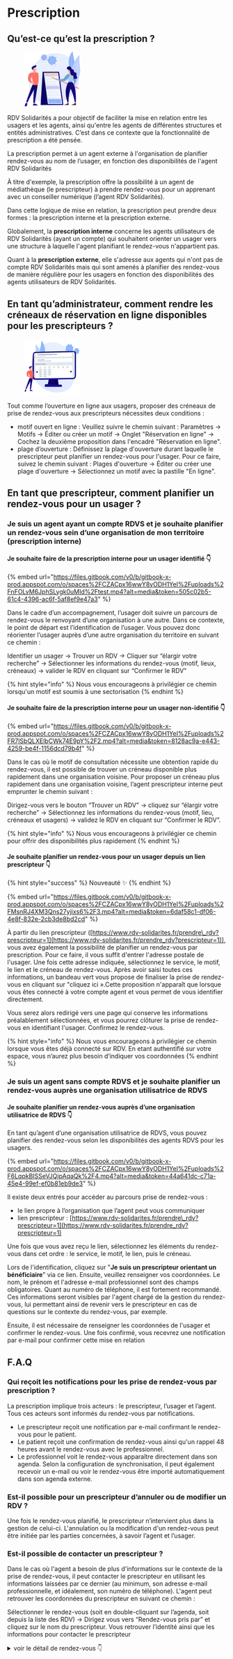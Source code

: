 # Prescription

## Qu’est-ce qu’est la prescription ?

<div align="left"><figure><img src="../.gitbook/assets/image (5).png" alt="" width="128"><figcaption></figcaption></figure></div>

RDV Solidarités a pour objectif de faciliter la mise en relation entre les usagers et les agents, ainsi qu'entre les agents de différentes structures et entités administratives. C’est dans ce contexte que la fonctionnalité de prescription a été pensée.

La prescription permet à un agent externe à l'organisation de planifier rendez-vous au nom de l’usager, en fonction des disponibilités de l'agent RDV Solidarités

À titre d'exemple, la prescription offre la possibilité à un agent de médiathèque (le prescripteur) à prendre rendez-vous pour un apprenant avec un conseiller numérique (l’agent RDV Solidarités).

Dans cette logique de mise en relation, la prescription peut prendre deux formes : la prescription interne et la prescription externe.

Globalement, la **prescription interne** concerne les agents utilisateurs de RDV Solidarités (ayant un compte) qui souhaitent orienter un usager vers une structure à laquelle l'agent planifiant le rendez-vous n'appartient pas.

Quant à la **prescription externe**, elle s'adresse aux agents qui n'ont pas de compte RDV Solidarités mais qui sont amenés à planifier des rendez-vous de manière régulière pour les usagers en fonction des disponibilités des agents utilisateurs de RDV Solidarités.

## En tant qu’administrateur, comment rendre les créneaux de réservation en ligne disponibles pour les prescripteurs ?

<div align="left"><figure><img src="../.gitbook/assets/image.png" alt="" width="128"><figcaption></figcaption></figure></div>

Tout comme l’ouverture en ligne aux usagers, proposer des créneaux de prise de rendez-vous aux prescripteurs nécessites deux conditions :

* motif ouvert en ligne : Veuillez suivre le chemin suivant : Paramètres → Motifs → Éditer ou créer un motif → Onglet "Réservation en ligne" → Cochez la deuxième proposition dans l'encadré "Réservation en ligne".
* plage d’ouverture : Définissez la plage d'ouverture durant laquelle le prescripteur peut planifier un rendez-vous pour l'usager. Pour ce faire, suivez le chemin suivant : Plages d'ouverture → Éditer ou créer une plage d'ouverture → Sélectionnez un motif avec la pastille "En ligne".

## En tant que prescripteur, comment planifier un rendez-vous pour un usager ?

### Je suis un agent ayant un compte RDVS et je souhaite planifier un rendez-vous sein d’une organisation de mon territoire (prescription interne)

#### **Je souhaite faire de la prescription interne pour un usager identifié 👇**

{% embed url="https://files.gitbook.com/v0/b/gitbook-x-prod.appspot.com/o/spaces%2FCZACpx16wwY8yODH1YeI%2Fuploads%2FnFOLvM6JphSLygk0uMId%2Ftest.mp4?alt=media&token=505c02b5-61c4-4396-ac6f-5af8ef9e47a3" %}

Dans le cadre d’un accompagnement, l’usager doit suivre un parcours de rendez-vous le renvoyant d’une organisation à une autre. Dans ce contexte, le point de départ est l’identification de l’usager. Vous pouvez donc réorienter l’usager auprès d’une autre organisation du territoire en suivant ce chemin :

Identifier un usager → Trouver un RDV → Cliquer sur “élargir votre recherche” → Sélectionner les informations du rendez-vous (motif, lieux, créneaux) → valider le RDV en cliquant sur “Confirmer le RDV”

{% hint style="info" %}
Nous vous encourageons à privilégier ce chemin lorsqu'un motif est soumis à une sectorisation
{% endhint %}

#### **Je souhaite faire de la prescription interne pour un usager non-identifié 👇**

{% embed url="https://files.gitbook.com/v0/b/gitbook-x-prod.appspot.com/o/spaces%2FCZACpx16wwY8yODH1YeI%2Fuploads%2FR7lSbQLXElbCWk74E9pY%2F2.mp4?alt=media&token=8128ac9a-e443-4259-be4f-1156dcd79b4f" %}

Dans le cas où le motif de consultation nécessite une obtention rapide du rendez-vous, il est possible de trouver un créneau disponible plus rapidement dans une organisation voisine. Pour proposer un créneau plus rapidement dans une organisation voisine, l’agent prescripteur interne peut emprunter le chemin suivant :

Dirigez-vous vers le bouton “Trouver un RDV” → cliquez sur “élargir votre recherche” → Sélectionnez les informations du rendez-vous (motif, lieu, créneaux et usagers) → validez le RDV en cliquant sur “Confirmer le RDV”.

{% hint style="info" %}
Nous vous encourageons à privilégier ce chemin pour offrir des disponibilités plus rapidement
{% endhint %}

#### **Je souhaite planifier un rendez-vous pour un usager depuis un lien prescripteur 👇**&#x20;

{% hint style="success" %}
Nouveauté ✨
{% endhint %}

{% embed url="https://files.gitbook.com/v0/b/gitbook-x-prod.appspot.com/o/spaces%2FCZACpx16wwY8yODH1YeI%2Fuploads%2FMsnRJ4XM3Qns27yjixs6%2F3.mp4?alt=media&token=6daf58c1-df06-4e8f-832e-2cb3de8bd2cd" %}

À partir du lien prescripteur ([https://www.rdv-solidarites.fr/prendre\_rdv?prescripteur=1](https://www.rdv-solidarites.fr/prendre_rdv?prescripteur=1)), vous avez également la possibilité de planifier un rendez-vous par prescription. Pour ce faire, il vous suffit d'entrer l'adresse postale de l'usager. Une fois cette adresse indiquée, sélectionnez le service, le motif, le lien et le créneau de rendez-vous. Après avoir saisi toutes ces informations, un bandeau vert vous propose de finaliser la prise de rendez-vous en cliquant sur "cliquez ici ».Cette proposition n'apparaît que lorsque vous êtes connecté à votre compte agent et vous permet de vous identifier directement.

Vous serez alors redirigé vers une page qui conserve les informations préalablement sélectionnées, et vous pourrez clôturer la prise de rendez-vous en identifiant l'usager. Confirmez le rendez-vous.

{% hint style="info" %}
Nous vous encourageons à privilégier ce chemin lorsque vous êtes déjà connecté sur RDV. En etant authentifié sur votre espace, vous n’aurez plus besoin d’indiquer vos coordonnées
{% endhint %}

### Je suis un agent sans compte RDVS et je souhaite planifier un rendez-vous auprès une organisation utilisatrice de RDVS

#### **Je souhaite planifier un rendez-vous auprès d’une organisation utilisatrice de RDVS 👇**

En tant qu’agent d’une organisation utilisatrice de RDVS, vous pouvez planifier des rendez-vous selon les disponibilités des agents RDVS pour les usagers.

{% embed url="https://files.gitbook.com/v0/b/gitbook-x-prod.appspot.com/o/spaces%2FCZACpx16wwY8yODH1YeI%2Fuploads%2F6LqpkBISSeVJQjpAqaQk%2F4.mp4?alt=media&token=44a641dc-c71a-45e4-99ef-ef0b81eb9de3" %}

Il existe deux entrés pour accéder au parcours prise de rendez-vous :

* le lien propre à l’organisation que l’agent peut vous communiquer
* lien prescripteur : [https://www.rdv-solidarites.fr/prendre\_rdv?prescripteur=1](https://www.rdv-solidarites.fr/prendre_rdv?prescripteur=1)

Une fois que vous avez reçu le lien, sélectionnez les éléments du rendez-vous dans cet ordre : le service, le motif, le lien, puis le créneau.

Lors de l'identification, cliquez sur "**Je suis un prescripteur orientant un bénéficiaire**" via ce lien. Ensuite, veuillez renseigner vos coordonnées. Le nom, le prénom et l'adresse e-mail professionnel sont des champs obligatoires. Quant au numéro de téléphone, il est fortement recommandé. Ces informations seront visibles par l'agent chargé de la gestion du rendez-vous, lui permettant ainsi de revenir vers le prescripteur en cas de questions sur le contexte du rendez-vous, par exemple.

Ensuite, il est nécessaire de renseigner les coordonnées de l'usager et confirmer le rendez-vous. Une fois confirmé, vous recevrez une notification par e-mail pour confirmer cette mise en relation



## F.A.Q

### Qui reçoit les notifications pour les prise de rendez-vous par prescription ?

La prescription implique trois acteurs : le prescripteur, l’usager et l’agent. Tous ces acteurs sont informés du rendez-vous par notifications.

* Le prescripteur reçoit une notification par e-mail confirmant le rendez-vous pour le patient.
* Le patient reçoit une confirmation de rendez-vous ainsi qu'un rappel 48 heures avant le rendez-vous avec le professionnel.
* Le professionnel voit le rendez-vous apparaître directement dans son agenda. Selon la configuration de synchronisation, il peut également recevoir un e-mail ou voir le rendez-vous être importé automatiquement dans son agenda externe.

### Est-il possible pour un prescripteur d’annuler ou de modifier un RDV ?

Une fois le rendez-vous planifié, le prescripteur n’intervient plus dans la gestion de celui-ci. L'annulation ou la modification d'un rendez-vous peut être initiée par les parties concernées, à savoir l’agent et l’usager.

### Est-il possible de contacter un prescripteur ?

Dans le cas où l'agent a besoin de plus d'informations sur le contexte de la prise de rendez-vous, il peut contacter le prescripteur en utilisant les informations laissées par ce dernier (au minimum, son adresse e-mail professionnelle, et idéalement, son numéro de téléphone). L'agent peut retrouver les coordonnées du prescripteur en suivant ce chemin :

Sélectionner le rendez-vous (soit en double-cliquant sur l’agenda, soit depuis la liste des RDV) → Dirigez vous vers “Rendez-vous pris par” et cliquez sur le nom du prescripteur. Vous retrouver l’identité ainsi que les informations pour contacter le prescripteur

<details>

<summary>voir le détail de rendez-vous 👇</summary>

<figure><img src="../.gitbook/assets/SCR-20251006-oimm.png" alt=""><figcaption></figcaption></figure>

</details>
